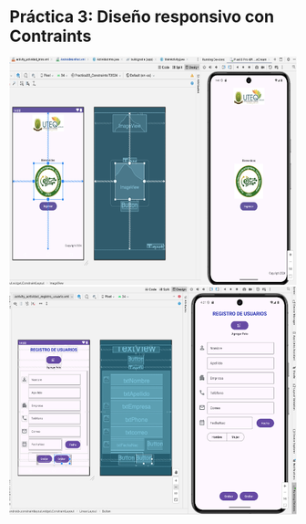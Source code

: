 # Práctica 3: Diseño responsivo con Contraints 
<img src="practica_ui.png" width="700" height="400">
<img src="practica_ui2.png" width="700" height="400">
